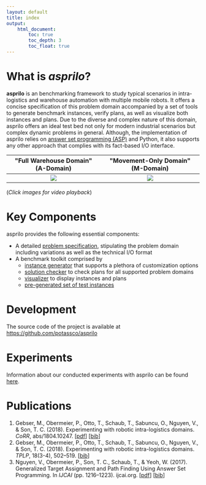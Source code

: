 ```yaml
---
layout: default
title: index
output:
    html_document:
        toc: true
        toc_depth: 3
        toc_float: true
---
```


# What is *asprilo*?

**asprilo** is an benchmarking framework to study typical scenarios in intra-logistics and warehouse
automation with multiple mobile robots. It offers a concise specification of this problem domain
accompanied by a set of tools to generate benchmark instances, verify plans, as well as visualize
both instances and plans. Due to the diverse and complex nature of this domain, asprilo offers an
ideal test bed not only for modern industrial scenarios but complex dynamic problems in
general. Although, the implementation of asprilo relies on [answer set programming
(ASP)](https://en.wikipedia.org/wiki/Answer_set_programming) and Python, it also supports any other
approach that complies with its fact-based I/O interface.

| "Full Warehouse Domain" (A-Domain)  | "Movement-Only Domain" (M-Domain) |
|:-:|:-:|
[![](https://img.youtube.com/vi/ifYKHIvdnjw/0.jpg)](https://www.youtube.com/watch?v=ifYKHIvdnjw) | [![](https://img.youtube.com/vi/GHRwpWzL0j8/0.jpg)](https://www.youtube.com/watch?v=GHRwpWzL0j8)

(*Click images for video playback*)

# Key Components

asprilo provides the following essential components:

-   A detailed [problem specification](specification.md), stipulating the problem domain including variations as well as
    the technical I/O format
-   A benchmark toolkit comprised by
    - [instance generator](generator.md) that supports a plethora of customization options
    - [solution checker](checker.md) to check plans for all supported problem domains
    - [visualizer](visualizer.md) to display instances and plans
    - [pre-generated set of test instances](benchmarkset.md)

# Development

The source code of the project is available at <https://github.com/potassco/asprilo>

# Experiments

Information about our conducted experiments with asprilo can be found [here](experiments.md).

# Publications

1. Gebser, M., Obermeier, P., Otto, T., Schaub, T., Sabuncu, O., Nguyen, V., & Son, T. C. (2018). Experimenting with robotic intra-logistics domains. *CoRR*, abs/1804.10247. [[pdf](https://www.cs.uni-potsdam.de/wv/publications/DBLP_journals/corr/abs-1804-10247.pdf)] [[bib](https://www.cs.uni-potsdam.de/wv/publications/DBLP_journals/corr/abs-1804-10247.html)]
2. Gebser, M., Obermeier, P., Otto, T., Schaub, T., Sabuncu, O., Nguyen, V., & Son, T. C. (2018). Experimenting with robotic intra-logistics domains. *TPLP*, 18(3-4), 502–519. [[bib](https://www.cs.uni-potsdam.de/wv/publications/DBLP_journals/tplp/GebserOOS18.html)]
3. Nguyen, V., Obermeier, P., Son, T. C., Schaub, T., & Yeoh, W. (2017). Generalized Target Assignment and Path Finding Using Answer Set Programming. In *IJCAI* (pp. 1216–1223). ijcai.org. [[pdf](https://www.cs.uni-potsdam.de/wv/publications/DBLP_conf/ijcai/NguyenOSS017.pdf)] [[bib](https://www.cs.uni-potsdam.de/wv/publications/DBLP_conf/ijcai/NguyenOSS017.html)]
